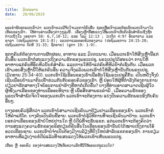 ```yaml
---
title:  ມິດຕະພາບ
date:   20/06/2019
---
```


`ພຣະຄຳພີບອກພວກເຮົາວ່າ ພວກເຮົາຄວນມີຈິດໃຈເມດຕາຕໍ່ຄົນອື່ນ ຊ່ອຍເຫຼືອເຂົາແລະຕ້ອນຮັບພວກເຂົາມາໃນເຮືອນຂອງເຮົາ. ໃຫ້ທ່ານອ່ານເລື່ອງຕ່າງໆລຸ່ມນີ້. ເລື່ອງເຫຼົ່ານີ້ສະແດງໃຫ້ພວກເຮົາເຫັນກົດອັນສຳຄັນເຊິ່ງຖືກກ່າວເຖິງໃນ ເອຊາຢາ 58: 6,7,10-12; ແລະ ໂລມ 12:13 ; 1ເປໂຕ 4:9? ອັບລາຮາມ ແລະ ຊາລາ (ປະຖົມມະການ 18:1-8); ເຣເບກາແລະຄອບຄົວຂອງລາວ (ປະຖົມມະການ 24:15-20; ປະຖົມມະການ ບົດທີ 31-33; ຊັກຄາຍ) (ລູກາ 19: 1-9).`

ທຸກໆຄົນກໍ່ຕ້ອງການການຜັກຜ່ອນ, ອາຫານ ແລະ ມິດຕະພາບ. ເມື່ອພວກເຮົາໃຫ້ສິ່ງເຫຼົ່ານີ້ແກ່ຄົນອື່ນ ພວກເຮົາກໍ່ສະແດງເຖິງຄວາມຮັກຂອງພຣະເຢຊູ. ພຣະເຢຊູໄດ້ສອນວ່າ ການໃຫ້ອາຫານແກ່ຄົນທີ່ອຶດຫິວນັ້ນກໍ່ສຳຄັນ. ແລະການໃຫ້ນ້ຳແກ່ຄົນທີ່ຫິວນ້ຳກໍ່ເຊັ່ນກັນ. ເມື່ອພວກເຮົາມອບສິ່ງເຫຼົ່ານີ້ໃຫ້ແກ່ຄົນອື່ນ ຄວາມຈິງແລ້ວພວກເຮົາກໍ່ໃຫ້ສິ່ງເຫຼົ່ານັ້ນກັບພຣະເຢຊູ. (ມັດທາຍ 25:34-40). ພວກເຮົາໃຊ້ເຮືອນຂອງເຮົາເພື່ອຮັບໃຊ້ພຣະເຢຊູຄືກັນ. ເປັນຫຍັງຈຶ່ງບໍ່ເຊີນເພື່ອນບ້ານມາກິນເຂົ້າຮ່ວມກັນກັບຄອບຄົວຂອງເຮົາ. ຫຼື ປ່ອຍໃຫ້ຜູ້ທີ່ກຳລັງຕ້ອງການການຢຽວຢາຮັກສາທາງໃຈຍ້ອນການຢ່າຮ້າງທີ່ຫາກໍ່ເກີດຂຶ້ນ? ບາງທີ່ທ່ານອາດສາມາດເຊີນຜູ້ໃດຜູ້ໜຶ່ງມາເຮືອນຂອງທ່ານເພື່ອອະທິຖານ ຫຼື ເພື່ອສຶກສາພຣະຄຳພີ . ເມື່ອຄວາມຮັກຂອງພຣະເຈົ້າສຳພັດຈິດໃຈຂອງພວກເຮົາ ພວກເຮົາຈະຕ້ອງການ ແບ່ງປັນຄວາມຮັກພຣະອົງກັບຄົນອື່ນໆ.

ບາງຄອບຄົວຮູ້ສຶກວ່າ ພວກເຂົາບໍ່ສາມາດເຊີນຄົນມາຢ້ຽມຢາມເຮືອນຂອງເຂົາ. ພວກເຂົາກໍ່ໃຫ້ຄຳແກ້ໂຕ. ບາງຄົນເປັນຄົນຂີ້ອາຍ. ພວກເຂົາບໍ່ຮູ້ວິທີການທີ່ຈະເຊີນຄົນມາບ້ານ. ພວກເຂົາບອກວ່າເຮືອນຂອງເຂົາບໍ່ໃຫຍ່ປານໃດ ຫຼື ບໍ່ດີພໍທີ່ຈະຮັບແຂກ. ແຕ່ພວກເຮົາຈະຕ້ອງຄິດວ່າ ການສະແດງຄວາມຮັກຂອງຄຣິສຕຽນຕໍ່ຄົນອື່ນໃນເຮືອນຂອງເຮົານັ້ນບໍ່ໄດ້ໝາຍເຖິງການໂອ້ອວດເຮືອນຊານ. ພວກເຮົາບໍ່ຈຳເປັນຕ້ອງມີງານລ້ຽງທີ່ຍິ່ງໃຫຍ່ສຳລັບແຂກຂອງເຮົາ. ການຕຽມອາຫານທີ່ລຽບງ່າຍກໍ່ດີພໍແລ້ວທີ່ຈະສະແດງໃຫ້ພວກເຂົາເຫັນພຣະເຢຊູ. 

`ເຮືອນ ຫຼື ຄອບຄົວ ຂອງທ່ານສະແດງໃຫ້ເຫັນຄວາມຮັກທີ່ມີໃຫ້ພຣະເຢຊູແນວໃດ?`